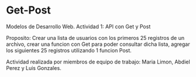 # Get-Post
Modelos de Desarrollo Web. Actividad 1: API con Get y Post

Proposito: 
Crear una lista de usuarios con los primeros 25 registros de un archivo, 
crear una funcion con Get para poder consultar dicha lista,
agregar los siguientes 25 registros utilizando 1 funcion Post.

Actividad realizada por miembros de equipo de trabajo: Maria Limon, Abdiel Perez y Luis Gonzales.  
